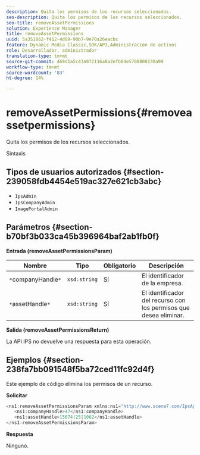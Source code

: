 ```yaml
---
description: Quita los permisos de los recursos seleccionados.
seo-description: Quita los permisos de los recursos seleccionados.
seo-title: removeAssetPermissions
solution: Experience Manager
title: removeAssetPermissions
uuid: 5a351862-f412-4d89-90b7-9e70a26eacbc
feature: Dynamic Media Classic,SDK/API,Administración de activos
role: Desarrollador, administrador
translation-type: tm+mt
source-git-commit: 469d1a5c43a972116a8a2efb0de5708800130a99
workflow-type: tm+mt
source-wordcount: '83'
ht-degree: 14%

---
```



# removeAssetPermissions{#removeassetpermissions}

Quita los permisos de los recursos seleccionados.

Sintaxis

## Tipos de usuarios autorizados {#section-239058fdb4454e519ac327e621cb3abc}

* `IpsAdmin`
* `IpsCompanyAdmin`
* `ImagePortalAdmin`

## Parámetros {#section-b70bf3b033ca45b396964baf2ab1fb0f}

**Entrada (removeAssetPermissionsParam)**

| Nombre | Tipo | Obligatorio | Descripción |
|---|---|---|---|
| `*`companyHandle`*` | `xsd:string` | Sí | El identificador de la empresa. |
| `*`assetHandle`*` | `xsd:string` | Sí | El identificador del recurso con los permisos que desea eliminar. |

**Salida (removeAssetPermissionsReturn)**

La API IPS no devuelve una respuesta para esta operación.

## Ejemplos {#section-238fa7bb091548f5ba72ced11fc92d4f}

Este ejemplo de código elimina los permisos de un recurso.

**Solicitar**

```java
<ns1:removeAssetPermissionsParam xmlns:ns1="http://www.scene7.com/IpsApi/xsd">
   <ns1:companyHandle>47</ns1:companyHandle>
   <ns1:assetHandle>15674|25|1062</ns1:assetHandle>
</ns1:removeAssetPermissionsParam>
```

**Respuesta**

Ninguno.
